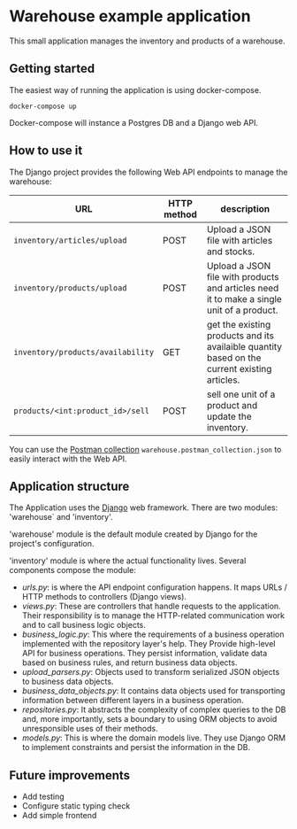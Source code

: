 # Warehouse example application
This small application manages the inventory and products of a warehouse.

## Getting started
The easiest way of running the application is using docker-compose.

```shell
docker-compose up
```

Docker-compose will instance a Postgres DB and a Django web API.

## How to use it
The Django project provides the following Web API endpoints to manage the warehouse:

| URL                             | HTTP method | description |
| ------------------------------- | ----------- | ----------- |
| `inventory/articles/upload`     | POST        | Upload a JSON file with articles and stocks. |
| `inventory/products/upload`     | POST        | Upload a JSON file with products and articles need it to make a single unit of a product. |
| `inventory/products/availability` | GET       | get the existing products and its availaible quantity based on the current existing articles. |
| `products/<int:product_id>/sell`| POST        | sell one unit of a product and update the inventory. |

You can use the [Postman collection](https://www.postman.com/collection/) `warehouse.postman_collection.json` to easily interact with the Web API.

## Application structure

The Application uses the [Django](https://www.djangoproject.com/) web framework. There are two modules: 'warehouse` and 'inventory'.

'warehouse' module is the default module created by Django for the project's configuration.

'inventory' module is where the actual functionality lives. Several components compose the module:
- *urls.py*: is where the API endpoint configuration happens. It maps URLs / HTTP methods to controllers (Django views).
- *views.py*: These are controllers that handle requests to the application. Their responsibility is to manage the HTTP-related communication work and to call business logic objects.
- *business_logic.py*: This where the requirements of a business operation implemented with the repository layer's help. They Provide high-level API for business operations. They persist information, validate data based on business rules, and return business data objects.
- *upload_parsers.py*: Objects used to transform serialized JSON objects to business data objects.
- *business_data_objects.py*: It contains data objects used for transporting information between different layers in a business operation.
- *repositories.py*: It abstracts the complexity of complex queries to the DB and, more importantly, sets a boundary to using ORM objects to avoid unresponsible uses of their methods.
- *models.py*: This is where the domain models live. They use Django ORM to implement constraints and persist the information in the DB.

## Future improvements
- Add testing
- Configure static typing check
- Add simple frontend
